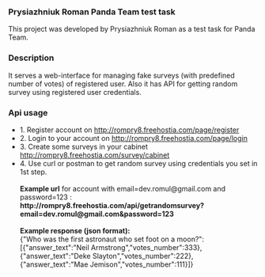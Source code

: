 <h3>Prysiazhniuk Roman Panda Team test task</h3>
This project was developed by Prysiazhniuk Roman as a test task for Panda Team.
<h3>Description</h4>
<p>
  It serves a web-interface for managing fake surveys (with predefined number of votes) of registered user.
  Also it has API for getting random survey using registered user credentials.
</p>
<h3>Api usage</h3>
<ul>
<li>1. Register account on <a href='http://rompry8.freehostia.com/page/register'>http://rompry8.freehostia.com/page/register</a></li>
<li>2. Login to your account on <a href='http://rompry8.freehostia.com/page/login'>http://rompry8.freehostia.com/page/login</a></li>
<li>3. Create some surveys in your cabinet <a href='http://rompry8.freehostia.com/survey/cabinet'>http://rompry8.freehostia.com/survey/cabinet</a></li>
<li>4. Use curl or postman to get random survey using credentials you set in 1st step. <br><br>
  <b>Example url</b> for account with email=dev.romul@gmail.com and password=123 : <br>
  <b>http://rompry8.freehostia.com/api/getrandomsurvey?email=dev.romul@gmail.com&password=123</b> <br><br>
  <b>Example response (json format):</b> <br>
  {"Who was the first astronaut who set foot on a moon?":[{"answer_text":"Neil Armstrong","votes_number":333},{"answer_text":"Deke Slayton","votes_number":222},{"answer_text":"Mae Jemison","votes_number":111}]}
</li>
</ul>
